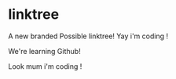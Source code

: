 # linktree

A new branded Possible linktree!
Yay i'm coding !

We're learning Github!

Look mum i'm coding !